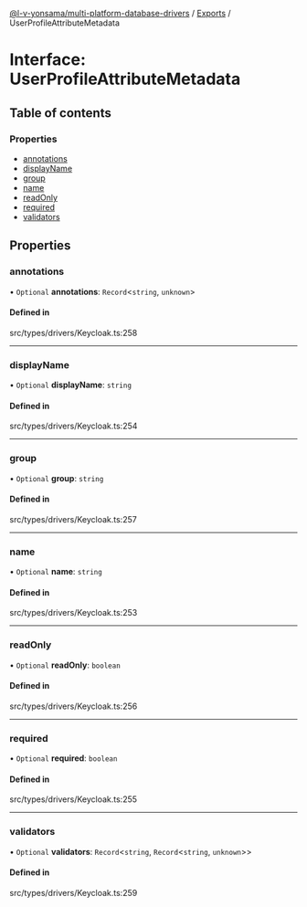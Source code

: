 [@l-v-yonsama/multi-platform-database-drivers](../README.md) / [Exports](../modules.md) / UserProfileAttributeMetadata

# Interface: UserProfileAttributeMetadata

## Table of contents

### Properties

- [annotations](UserProfileAttributeMetadata.md#annotations)
- [displayName](UserProfileAttributeMetadata.md#displayname)
- [group](UserProfileAttributeMetadata.md#group)
- [name](UserProfileAttributeMetadata.md#name)
- [readOnly](UserProfileAttributeMetadata.md#readonly)
- [required](UserProfileAttributeMetadata.md#required)
- [validators](UserProfileAttributeMetadata.md#validators)

## Properties

### annotations

• `Optional` **annotations**: `Record`<`string`, `unknown`\>

#### Defined in

src/types/drivers/Keycloak.ts:258

___

### displayName

• `Optional` **displayName**: `string`

#### Defined in

src/types/drivers/Keycloak.ts:254

___

### group

• `Optional` **group**: `string`

#### Defined in

src/types/drivers/Keycloak.ts:257

___

### name

• `Optional` **name**: `string`

#### Defined in

src/types/drivers/Keycloak.ts:253

___

### readOnly

• `Optional` **readOnly**: `boolean`

#### Defined in

src/types/drivers/Keycloak.ts:256

___

### required

• `Optional` **required**: `boolean`

#### Defined in

src/types/drivers/Keycloak.ts:255

___

### validators

• `Optional` **validators**: `Record`<`string`, `Record`<`string`, `unknown`\>\>

#### Defined in

src/types/drivers/Keycloak.ts:259
